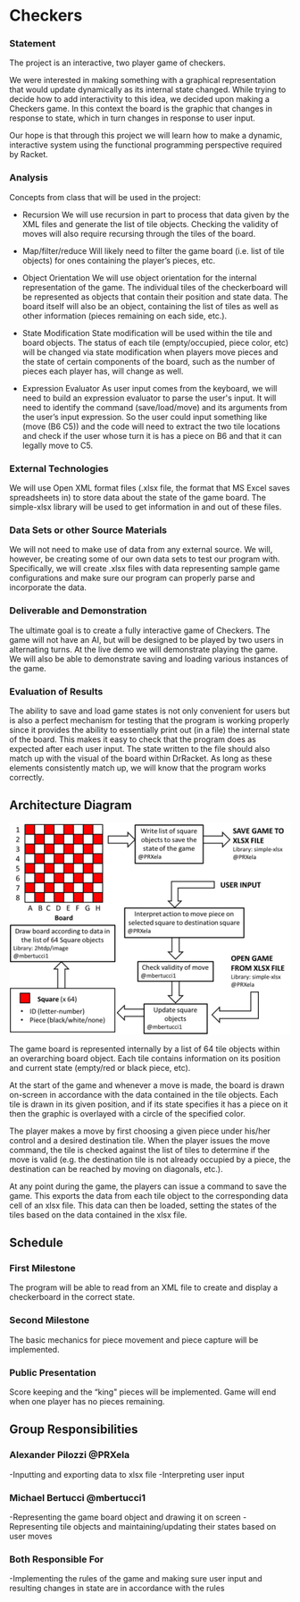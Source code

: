 # Checkers

### Statement
The project is an interactive, two player game of checkers. 

We were interested in making something with a graphical representation that would update dynamically as its internal state changed. While trying to decide how to add interactivity to this idea, we decided upon making a Checkers game. In this context the board is the graphic that changes in response to state, which in turn changes in response to user input.

Our hope is that through this project we will learn how to make a dynamic, interactive system using the functional programming perspective required by Racket.

### Analysis
Concepts from class that will be used in the project:

- Recursion
We will use recursion in part to process that data given by the XML files and generate the list of tile objects. Checking the validity of moves will also require recursing through the tiles of the board.

- Map/filter/reduce
Will likely need to filter the game board (i.e. list of tile objects) for ones containing the player’s pieces, etc.

- Object Orientation
We will use object orientation for the internal representation of the game. The individual tiles of the checkerboard will be represented as objects that contain their position and state data. The board itself will also be an object, containing the list of tiles as well as other information (pieces remaining on each side, etc.).

- State Modification
State modification will be used within the tile and board objects. The status of each tile (empty/occupied, piece color, etc) will be changed via state modification when players move pieces and the state of certain components of the board, such as the number of pieces each player has, will change as well.

- Expression Evaluator
As user input comes from the keyboard, we will need to build an expression evaluator to parse the user's input. It will need to identify the command (save/load/move) and its arguments from the user’s input expression. So the user could input something like (move (B6 C5)) and the code will need to extract the two tile locations and check if the user whose turn it is has a piece on B6 and that it can legally move to C5.

### External Technologies
We will use Open XML format files (.xlsx file, the format that MS Excel saves spreadsheets in) to store data about the state of the game board. The simple-xlsx library will be used to get information in and out of these files.

### Data Sets or other Source Materials
We will not need to make use of data from any external source. We will, however, be creating some of our own data sets to test our program with. Specifically, we will create .xlsx files with data representing sample game configurations and make sure our program can properly parse and incorporate the data.

### Deliverable and Demonstration
The ultimate goal is to create a fully interactive game of Checkers. The game will not have an AI, but will be designed to be played by two users in alternating turns. At the live demo we will demonstrate playing the game. We will also be able to demonstrate saving and loading various instances of the game.

### Evaluation of Results
The ability to save and load game states is not only convenient for users but is also a perfect mechanism for testing that the program is working properly since it provides the ability to essentially print out (in a file) the internal state of the board. This makes it easy to check that the program does as expected after each user input. The state written to the file should also match up with the visual of the board within DrRacket. As long as these elements consistently match up, we will know that the program works correctly.

## Architecture Diagram
![Diagram](/fp4-architecture-diagram.png?raw=true)
    
The game board is represented internally by a list of 64 tile objects within an overarching board object. Each tile contains information on its position and current state (empty/red or black piece, etc).

At the start of the game and whenever a move is made, the board is drawn on-screen in accordance with the data contained in the tile objects. Each tile is drawn in its given position, and if its state specifies it has a piece on it then the graphic is overlayed with a circle of the specified color.

The player makes a move by first choosing a given piece under his/her control and a desired destination tile. When the player issues the move command, the tile is checked against the list of tiles to determine if the move is valid (e.g. the destination tile is not already occupied by a piece, the destination can be reached by moving on diagonals, etc.).

At any point during the game, the players can issue a command to save the game. This exports the data from each tile object to the corresponding data cell of an xlsx file. This data can then be loaded, setting the states of the tiles based on the data contained in the xlsx file.

## Schedule

### First Milestone
The program will be able to read from an XML file to create and display a checkerboard in the correct state.

### Second Milestone
The basic mechanics for piece movement and piece capture will be implemented. 

### Public Presentation
Score keeping and the “king" pieces will be implemented. Game will end when one player has no pieces remaining.

## Group Responsibilities

### Alexander Pilozzi @PRXela
-Inputting and exporting data to xlsx file
-Interpreting user input

### Michael Bertucci @mbertucci1
-Representing the game board object and drawing it on screen
-Representing tile objects and maintaining/updating their states based on user moves

### Both Responsible For
-Implementing the rules of the game and making sure user input and resulting changes in state are in accordance with the rules
